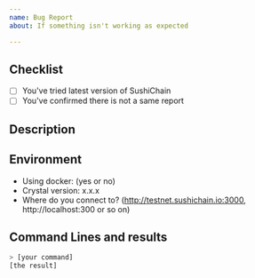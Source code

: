 ```yaml
---
name: Bug Report
about: If something isn't working as expected

---
```


## Checklist
- [ ] You've tried latest version of SushiChain
- [ ] You've confirmed there is not a same report

## Description
<!-- Description of the bug -->

## Environment
<!-- Running environment -->
- Using docker: (yes or no)
- Crystal version: x.x.x
- Where do you connect to? (http://testnet.sushichain.io:3000, http://localhost:300 or so on)

## Command Lines and results
<!-- Paste specific command lines and their results here -->

```bash
> [your command]
[the result]
```

